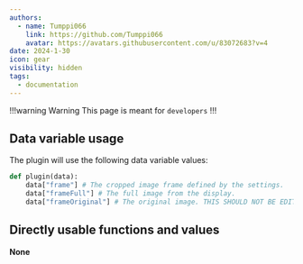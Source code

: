 ```yaml
---
authors: 
  - name: Tumppi066
    link: https://github.com/Tumppi066
    avatar: https://avatars.githubusercontent.com/u/83072683?v=4
date: 2024-1-30
icon: gear
visibility: hidden
tags:
  - documentation
---
```


!!!warning Warning
This page is meant for `developers`
!!!
## Data variable usage
The plugin will use the following data variable values:
```python
def plugin(data):
    data["frame"] # The cropped image frame defined by the settings.
    data["frameFull"] # The full image from the display.
    data["frameOriginal"] # The original image. THIS SHOULD NOT BE EDITED!
```

## Directly usable functions and values
**None**